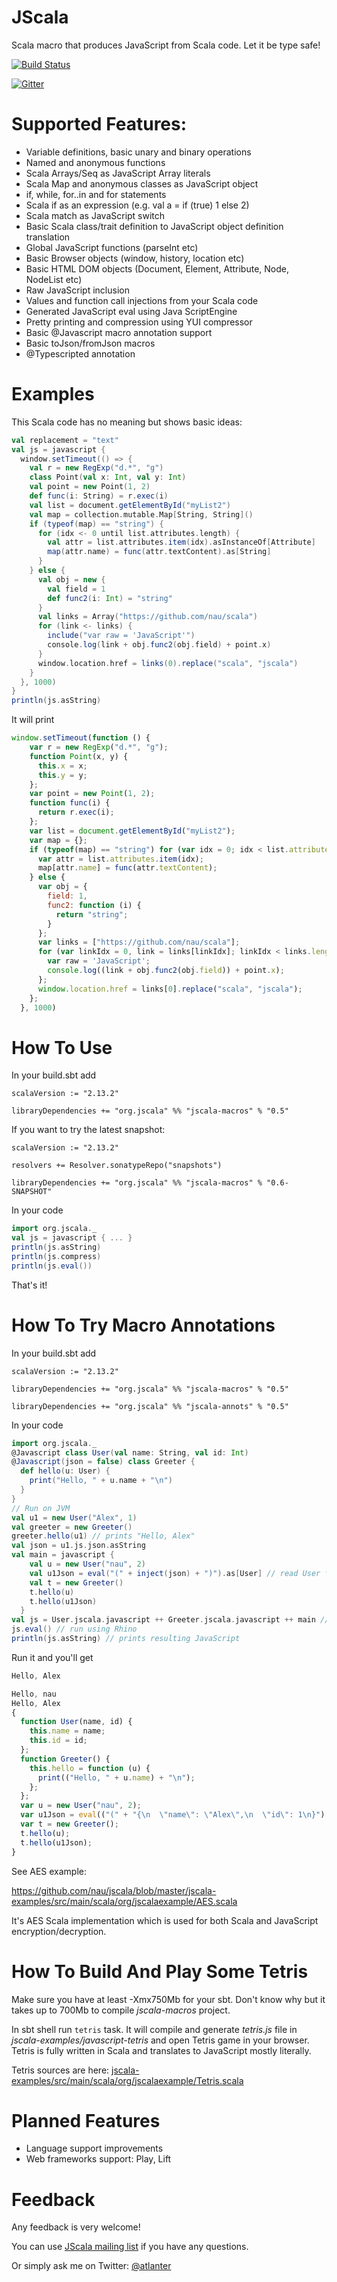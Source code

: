 JScala
======

Scala macro that produces JavaScript from Scala code. Let it be type safe!

[![Build Status](https://secure.travis-ci.org/nau/jscala.png)](http://travis-ci.org/nau/jscala)

[![Gitter](https://badges.gitter.im/nau/jscala.svg)](https://gitter.im/nau/jscala?utm_source=badge&utm_medium=badge&utm_campaign=pr-badge)

Supported Features:
===================
* Variable definitions, basic unary and binary operations
* Named and anonymous functions
* Scala Arrays/Seq as JavaScript Array literals
* Scala Map and anonymous classes as JavaScript object
* if, while, for..in and for statements
* Scala if as an expression (e.g. val a = if (true) 1 else 2)
* Scala match as JavaScript switch
* Basic Scala class/trait definition to JavaScript object definition translation
* Global JavaScript functions (parseInt etc)
* Basic Browser objects (window, history, location etc)
* Basic HTML DOM objects (Document, Element, Attribute, Node, NodeList etc)
* Raw JavaScript inclusion
* Values and function call injections from your Scala code
* Generated JavaScript eval using Java ScriptEngine
* Pretty printing and compression using YUI compressor
* Basic @Javascript macro annotation support
* Basic toJson/fromJson macros
* @Typescripted annotation

Examples
========

This Scala code has no meaning but shows basic ideas:

```scala
val replacement = "text"
val js = javascript {
  window.setTimeout(() => {
    val r = new RegExp("d.*", "g")
    class Point(val x: Int, val y: Int)
    val point = new Point(1, 2)
    def func(i: String) = r.exec(i)
    val list = document.getElementById("myList2")
    val map = collection.mutable.Map[String, String]()
    if (typeof(map) == "string") {
      for (idx <- 0 until list.attributes.length) {
        val attr = list.attributes.item(idx).asInstanceOf[Attribute]
        map(attr.name) = func(attr.textContent).as[String]
      }
    } else {
      val obj = new {
        val field = 1
        def func2(i: Int) = "string"
      }
      val links = Array("https://github.com/nau/scala")
      for (link <- links) {
        include("var raw = 'JavaScript'")
        console.log(link + obj.func2(obj.field) + point.x)
      }
      window.location.href = links(0).replace("scala", "jscala")
    }
  }, 1000)
}
println(js.asString)
```

It will print

```javascript
window.setTimeout(function () {
    var r = new RegExp("d.*", "g");
    function Point(x, y) {
      this.x = x;
      this.y = y;
    };
    var point = new Point(1, 2);
    function func(i) {
      return r.exec(i);
    };
    var list = document.getElementById("myList2");
    var map = {};
    if (typeof(map) == "string") for (var idx = 0; idx < list.attributes.length; ++idx) {
      var attr = list.attributes.item(idx);
      map[attr.name] = func(attr.textContent);
    } else {
      var obj = {
        field: 1,
        func2: function (i) {
          return "string";
        }
      };
      var links = ["https://github.com/nau/scala"];
      for (var linkIdx = 0, link = links[linkIdx]; linkIdx < links.length; link = links[++linkIdx]) {
        var raw = 'JavaScript';
        console.log((link + obj.func2(obj.field)) + point.x);
      };
      window.location.href = links[0].replace("scala", "jscala");
    };
  }, 1000)
```
      
How To Use
==========

In your build.sbt add

    scalaVersion := "2.13.2"

    libraryDependencies += "org.jscala" %% "jscala-macros" % "0.5"
    
If you want to try the latest snapshot:

    scalaVersion := "2.13.2"

    resolvers += Resolver.sonatypeRepo("snapshots")

    libraryDependencies += "org.jscala" %% "jscala-macros" % "0.6-SNAPSHOT"

In your code

```scala
import org.jscala._
val js = javascript { ... }
println(js.asString)
println(js.compress)
println(js.eval())
```
    
That's it!

How To Try Macro Annotations
============================
In your build.sbt add

    scalaVersion := "2.13.2"

    libraryDependencies += "org.jscala" %% "jscala-macros" % "0.5"
    
    libraryDependencies += "org.jscala" %% "jscala-annots" % "0.5"

In your code

```scala
import org.jscala._
@Javascript class User(val name: String, val id: Int)
@Javascript(json = false) class Greeter {
  def hello(u: User) {
    print("Hello, " + u.name + "\n")
  }
}
// Run on JVM
val u1 = new User("Alex", 1)
val greeter = new Greeter()
greeter.hello(u1) // prints "Hello, Alex"
val json = u1.js.json.asString
val main = javascript {
    val u = new User("nau", 2)
    val u1Json = eval("(" + inject(json) + ")").as[User] // read User from json string generated above
    val t = new Greeter()
    t.hello(u)
    t.hello(u1Json)
  }
val js = User.jscala.javascript ++ Greeter.jscala.javascript ++ main // join classes definitions with main code
js.eval() // run using Rhino
println(js.asString) // prints resulting JavaScript
```

Run it and you'll get

```javascript
Hello, Alex

Hello, nau
Hello, Alex
{
  function User(name, id) {
    this.name = name;
    this.id = id;
  };
  function Greeter() {
    this.hello = function (u) {
      print(("Hello, " + u.name) + "\n");
    };
  };
  var u = new User("nau", 2);
  var u1Json = eval(("(" + "{\n  \"name\": \"Alex\",\n  \"id\": 1\n}") + ")");
  var t = new Greeter();
  t.hello(u);
  t.hello(u1Json);
}
```

See AES example:

https://github.com/nau/jscala/blob/master/jscala-examples/src/main/scala/org/jscalaexample/AES.scala

It's AES Scala implementation which is used for both Scala and JavaScript encryption/decryption.


How To Build And Play Some Tetris
=================================

Make sure you have at least -Xmx750Mb for your sbt. 
Don't know why but it takes up to 700Mb to compile _jscala-macros_ project.

In sbt shell run `tetris` task. 
It will compile and generate _tetris.js_ file in _jscala-examples/javascript-tetris_ and open Tetris game in your browser.
Tetris is fully written in Scala and translates to JavaScript mostly literally. 

Tetris sources are here: [jscala-examples/src/main/scala/org/jscalaexample/Tetris.scala](https://github.com/nau/jscala/blob/master/jscala-examples/src/main/scala/org/jscalaexample/Tetris.scala)

Planned Features
================

* Language support improvements
* Web frameworks support: Play, Lift

Feedback
========

Any feedback is very welcome!

You can use [JScala mailing list](https://groups.google.com/forum/#!forum/jscala-user) if you have any questions.

Or simply ask me on Twitter: [@atlanter](https://twitter.com/atlanter)

